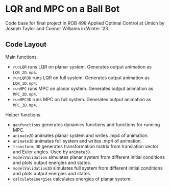 # LQR and MPC on a Ball Bot
Code base for final project in ROB 498 Applied Optimal Control at Umich by Joseph Taylor and Connor Williams in Winter '23.

## Code Layout
Main functions
- `runLQR` runs LQR on planar system. Generates output animation as `LQR_2D.mp4`. 
- `runLQR3D` runs LQR on full system. Generates output animation as `LQR_3D.mp4`.
- `runMPC` runs MPC on planar system. Generates output animation as `MPC_2D.mp4`.
- `runMPC3D` runs MPC on full system. Generates output animation as `MPC_3D.mp4`.

Helper functions
- `genfunctions` generates dynamics functions and functions for running MPC.
- `animate2D` animates planar system and writes .mp4 of animation. 
- `animate3D` animates full system and writes .mp4 of animation. 
- `transform_3D` generates transformation matrix from translation vector and Euler angles. Used by `animate3D`. 
- `modelValidation` simulates planar system from different initial conditions and plots output energies and states. 
- `modelValidation3D` simulates full system from different initial conditions and plots output energies and states.
- `calculateEnergies` calculates energies of planar system.
